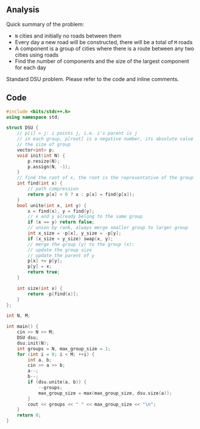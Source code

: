 ## Analysis

Quick summary of the problem:

* `N` cities and initially no roads between them
* Every day a new road will be constructed, there will be a total of `M` roads
* A component is a group of cities where there is a route between any two cities using roads
* Find the number of components and the size of the largest component for each day

Standard DSU problem. Please refer to the code and inline comments.

## Code

```c++
#include <bits/stdc++.h>
using namespace std;

struct DSU {
    // p[i] = j: i points j, i.e. i's parent is j
    // in each group, p[root] is a negative number, its absolute value is
    // the size of group
    vector<int> p;
    void init(int N) {
        p.resize(N);
        p.assign(N, -1);
    }
    // find the root of x, the root is the representative of the group
    int find(int x) {
        // path compression
        return p[x] < 0 ? x : p[x] = find(p[x]);
    }
    bool unite(int x, int y) {
        x = find(x), y = find(y);
        // x and y already belong to the same group
        if (x == y) return false;
        // union by rank, always merge smaller group to larger group
        int x_size = -p[x], y_size = -p[y];
        if (x_size < y_size) swap(x, y);
        // merge the group (y) to the group (x):
        // update the group size
        // update the parent of y
        p[x] += p[y];
        p[y] = x;
        return true;
    }

    int size(int x) {
        return -p[find(x)];
    }
};

int N, M;

int main() {
    cin >> N >> M;
    DSU dsu;
    dsu.init(N);
    int groups = N, max_group_size = 1;
    for (int i = 0; i < M; ++i) {
        int a, b;
        cin >> a >> b;
        a--;
        b--;
        if (dsu.unite(a, b)) {
            --groups;
            max_group_size = max(max_group_size, dsu.size(a));
        }
        cout << groups << " " << max_group_size << "\n";
    }
    return 0;
}
```